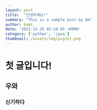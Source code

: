 ```yaml
---
layout: post
title:  "안녕하세요!"
summary: "This is a sample post by bm"
author: bomi
date: '2021-11-25 01:14:05 +0900'
category: ['python', 'java']
thumbnail: /assets/img/piglet.png
---
```


# 첫 글입니다!

## 우와

### 신기하다
